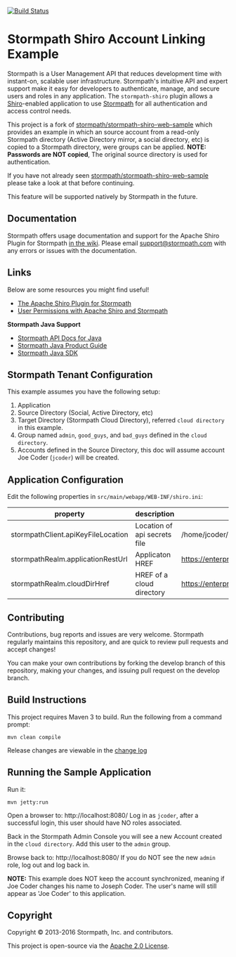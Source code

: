 [![Build Status](https://travis-ci.org/stormpath/stormpath-shiro-web-sample.png?branch=master)](https://travis-ci.org/stormpath/stormpath-shiro-web-sample)

# Stormpath Shiro Account Linking Example

Stormpath is a User Management API that reduces development time with instant-on, scalable user infrastructure. Stormpath's intuitive API and expert support make it easy for developers to authenticate, manage, and secure users and roles in any application. The `stormpath-shiro` plugin allows a [Shiro](http://shiro.apache.org/)-enabled application to use [Stormpath](http://www.stormpath.com) for all authentication and access control needs.

This project is a fork of [stormpath/stormpath-shiro-web-sample](https://github.com/stormpath/stormpath-shiro-web-sample) which provides an example in which an source account from a read-only Stormpath directory (Active Directory mirror, a social directory, etc) is copied to a Stormpath directory, were groups can be applied. **NOTE: Passwords are NOT copied**, The original source directory is used for authentication.

If you have not already seen [stormpath/stormpath-shiro-web-sample](https://github.com/stormpath/stormpath-shiro-web-sample) please take a look at that before continuing.

This feature will be supported natively by Stormpath in the future.

## Documentation

Stormpath offers usage documentation and support for the Apache Shiro Plugin for Stormpath [in the wiki](https://github.com/stormpath/stormpath-shiro/wiki). Please email support@stormpath.com with any errors or issues with the documentation.

## Links

Below are some resources you might find useful!
- [The Apache Shiro Plugin for Stormpath](https://github.com/stormpath/stormpath-shiro)
- [User Permissions with Apache Shiro and Stormpath](https://stormpath.com/blog/user-permissions-apache-shiro-and-stormpath/)

**Stormpath Java Support**
- [Stormpath API Docs for Java](https://docs.stormpath.com/java/apidocs/)
- [Stormpath Java Product Guide](https://docs.stormpath.com/java/product-guide/)
- [Stormpath Java SDK](https://github.com/stormpath/stormpath-sdk-java)


## Stormpath Tenant Configuration

This example assumes you have the following setup:
1. Application
1. Source Directory (Social, Active Directory, etc)
1. Target Directory (Stormpath Cloud Directory), referred `cloud directory` in this example.
1. Group named `admin`, `good_guys`, and `bad_guys` defined in the `cloud directory`.
1. Accounts defined in the Source Directory, this doc will assume account Joe Coder (`jcoder`) will be created.


## Application Configuration

Edit the following properties in `src/main/webapp/WEB-INF/shiro.ini`:

| property | description | example value |
|----------|-------------|---------------|
| stormpathClient.apiKeyFileLocation | Location of api secrets file | /home/jcoder/.stormpath/apiKey.properties |
| stormpathRealm.applicationRestUrl | Applicaton HREF | https://enterprise.stormpath.io/v1/applications/<app-id> |
| stormpathRealm.cloudDirHref | HREF of a cloud directory | https://enterprise.stormpath.io/v1/directories/<dir-id> |

## Contributing

Contributions, bug reports and issues are very welcome. Stormpath regularly maintains this repository, and are quick to review pull requests and accept changes!

You can make your own contributions by forking the develop branch of this
repository, making your changes, and issuing pull request on the develop branch.

## Build Instructions ##

This project requires Maven 3 to build. Run the following from a command prompt:

`mvn clean compile`

Release changes are viewable in the [change log](changelog.md)

## Running the Sample Application ##

Run it:

`mvn jetty:run`

Open a browser to: http://localhost:8080/
Log in as `jcoder`, after a successful login, this user should have NO roles associated.

Back in the Stormpath Admin Console you will see a new Account created in the `cloud directory`.
Add this user to the `admin` group.

Browse back to: http://localhost:8080/
If you do NOT see the new `admin` role, log out and log back in.


**NOTE:** This example does NOT keep the account synchronized, meaning if Joe Coder changes his name to Joseph Coder.  The user's name will still appear as 'Joe Coder' to this application.


## Copyright ##

Copyright &copy; 2013-2016 Stormpath, Inc. and contributors.

This project is open-source via the [Apache 2.0 License](http://www.apache.org/licenses/LICENSE-2.0).
